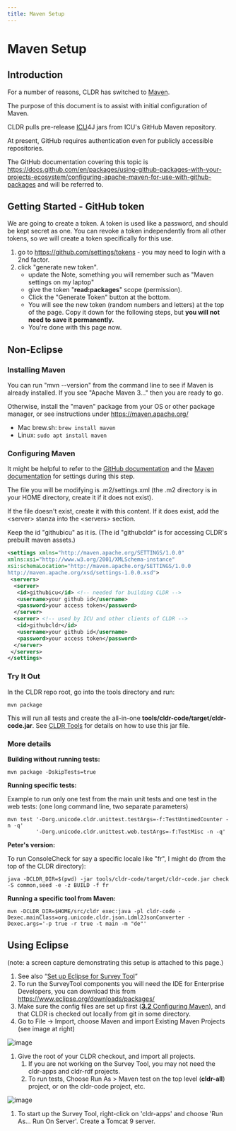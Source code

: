 ```yaml
---
title: Maven Setup
---
```


# Maven Setup

## Introduction

For a number of reasons, CLDR has switched to [Maven](https://maven.apache.org/).

The purpose of this document is to assist with initial configuration of Maven.

CLDR pulls pre\-release [ICU](https://icu-project.org)4J jars from ICU's GitHub Maven repository.

At present, GitHub requires authentication even for publicly accessible repositories.

The GitHub documentation covering this topic is https://docs.github.com/en/packages/using-github-packages-with-your-projects-ecosystem/configuring-apache-maven-for-use-with-github-packages and will be referred to.

## Getting Started \- GitHub token

We are going to create a token. A token is used like a password, and should be kept secret as one. You can revoke a token independently from all other tokens, so we will create a token specifically for this use.

1. go to https://github.com/settings/tokens \- you may need to login with a 2nd factor.
2. click "generate new token".
	- update the Note, something you will remember such as "Maven settings on my laptop"
	- give the token "**read:packages**" scope (permission).
	- Click the "Generate Token" button at the bottom.
	- You will see the new token (random numbers and letters) at the top of the page. Copy it down for the following steps, but **you will not need to save it permanently.**
	- You're done with this page now.

## Non\-Eclipse

### Installing Maven

You can run "mvn \-\-version" from the command line to see if Maven is already installed. If you see "Apache Maven 3…" then you are ready to go.

Otherwise, install the "maven" package from your OS or other package manager, or see instructions under https://maven.apache.org/

- Mac brew.sh: ```brew install maven```
- Linux: ```sudo apt install maven```

### Configuring Maven

It might be helpful to refer to the [GitHub documentation](https://docs.github.com/en/packages/using-github-packages-with-your-projects-ecosystem/configuring-apache-maven-for-use-with-github-packages) and the [Maven documentation](https://maven.apache.org/settings.html#Servers) for settings during this step.

The file you will be modifying is .m2/settings.xml (the .m2 directory is in your HOME directory, create it if it does not exist).

If the file doesn't exist, create it with this content. If it does exist, add the \<server\> stanza into the \<servers\> section.

Keep the id "githubicu" as it is. (The id "githubcldr" is for accessing CLDR's prebuilt maven assets.)

```xml
<settings xmlns="http://maven.apache.org/SETTINGS/1.0.0"
xmlns:xsi="http://www.w3.org/2001/XMLSchema-instance"
xsi:schemaLocation="http://maven.apache.org/SETTINGS/1.0.0
http://maven.apache.org/xsd/settings-1.0.0.xsd">
 <servers>
  <server>
   <id>githubicu</id> <!-- needed for building CLDR -->
   <username>your github id</username>
   <password>your access token</password>
  </server>
  <server> <!-- used by ICU and other clients of CLDR -->
   <id>githubcldr</id>
   <username>your github id</username>
   <password>your access token</password>
  </server>
 </servers>
</settings>
```

### Try It Out

In the CLDR repo root, go into the tools directory and run:

```mvn package```

This will run all tests and create the all\-in\-one **tools/cldr\-code/target/cldr\-code.jar**. See [CLDR Tools](https://cldr.unicode.org/development/cldr-tools) for details on how to use this jar file.

### More details

**Building without running tests:**

```mvn package -DskipTests=true```

**Running specific tests:**

Example to run only one test from the main unit tests and one test in the web tests: (one long command line, two separate parameters)

```
mvn test '-Dorg.unicode.cldr.unittest.testArgs=-f:TestUntimedCounter -n -q'
         '-Dorg.unicode.cldr.unittest.web.testArgs=-f:TestMisc -n -q'
```

**Peter's version:**

To run ConsoleCheck for say a specific locale like "fr", I might do (from the top of the CLDR directory):

```
java -DCLDR_DIR=$(pwd) -jar tools/cldr-code/target/cldr-code.jar check -S common,seed -e -z BUILD -f fr
```

**Running a specific tool from Maven:**

```
mvn -DCLDR_DIR=$HOME/src/cldr exec:java -pl cldr-code -Dexec.mainClass=org.unicode.cldr.json.Ldml2JsonConverter -Dexec.args='-p true -r true -t main -m "de"'
```

## Using Eclipse

(note: a screen capture demonstrating this setup is attached to this page.)

1. See also “[Set up Eclipse for Survey Tool](https://docs.google.com/document/d/1wkJsoQXPcGN_dlCzXzwhfjQoq9Mes7VezIRmNrHWV8c/edit)”
2. To run the SurveyTool components you will need the IDE for Enterprise Developers, you can download this from https://www.eclipse.org/downloads/packages/
3. Make sure the config files are set up first ([**3.2** Configuring Maven](https://cldr.unicode.org/development/maven)), and that CLDR is checked out locally from git in some directory.
4. Go to File \-\> Import, choose Maven and import Existing Maven Projects (see image at right)

![image](../images/development/maven1.png)

1. Give the root of your CLDR checkout, and import all projects.
	1. If you are not working on the Survey Tool, you may not need the cldr\-apps and cldr\-rdf projects.
	2. To run tests, Choose Run As \> Maven test on the top level (**cldr\-all**) project, or on the cldr\-code project, etc.

![image](../images/development/maven2.png)

1. To start up the Survey Tool, right\-click on 'cldr\-apps' and choose 'Run As… Run On Server'. Create a Tomcat 9 server.

